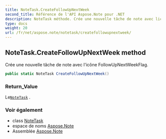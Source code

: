```yaml
---
title: NoteTask.CreateFollowUpNextWeek
second_title: Référence de l'API Aspose.Note pour .NET
description: NoteTask méthode. Crée une nouvelle tâche de note avec licône FollowUpNextWeekFlag.
type: docs
weight: 20
url: /fr/net/aspose.note/notetask/createfollowupnextweek/
---
```

## NoteTask.CreateFollowUpNextWeek method

Crée une nouvelle tâche de note avec l'icône FollowUpNextWeekFlag.

```csharp
public static NoteTask CreateFollowUpNextWeek()
```

### Return_Value

Le[`NoteTask`](../) .

### Voir également

* class [NoteTask](../)
* espace de noms [Aspose.Note](../../notetask/)
* Assemblée [Aspose.Note](../../../)


